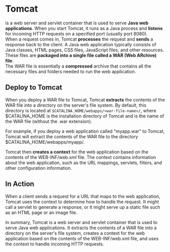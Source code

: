 # Tomcat 
is a web server and servlet container that is used to serve **Java web applications**. 
When you start Tomcat, it runs as a Java process and **listens** for incoming HTTP requests on a specified port (usually port 8080).\
When a request comes in, Tomcat **processes** the request and **sends** a response back to the client.
A Java web application typically consists of Java classes, HTML pages, CSS files, JavaScript files, and other resources. These files are **packaged into a single file called a WAR (Web ARchive) file**.\
The WAR file is essentially a **compressed** archive that contains all the necessary files and folders needed to run the web application.

## Deploy to Tomcat
When you deploy a WAR file to Tomcat, Tomcat **extracts** the contents of the WAR file into a directory on the server's file system. By default, this directory is located at `$CATALINA_HOME/webapps/<war-file-name>/`, where $CATALINA_HOME is the installation directory of Tomcat and <war-file-name> is the name of the WAR file (without the .war extension).

For example, if you deploy a web application called "myapp.war" to Tomcat, Tomcat will extract the contents of the WAR file to the directory $CATALINA_HOME/webapps/myapp/.

Tomcat then **creates a context** for the web application based on the contents of the WEB-INF/web.xml file. The context contains information about the web application, such as the URL mappings, servlets, filters, and other configuration information.

## In Action
When a client sends a request for a URL that maps to the web application, Tomcat uses the context to determine how to handle the request. It might call a servlet to generate a response, or it might serve up a static file such as an HTML page or an image file.

In summary, Tomcat is a web server and servlet container that is used to serve Java web applications. It extracts the contents of a WAR file into a directory on the server's file system, creates a context for the web application based on the contents of the WEB-INF/web.xml file, and uses the context to handle incoming HTTP requests.
